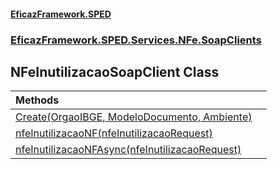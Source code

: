 #### [EficazFramework.SPED](EficazFrameworkSPED.md 'EficazFramework SPED')
### [EficazFramework.SPED.Services.NFe.SoapClients](EficazFramework.SPED.Services.NFe.SoapClients.md 'EficazFramework.SPED.Services.NFe.SoapClients')

## NFeInutilizacaoSoapClient Class

| Methods | |
| :--- | :--- |
| [Create(OrgaoIBGE, ModeloDocumento, Ambiente)](EficazFramework.SPED.Services.NFe.SoapClients/NFeInutilizacaoSoapClient/Create(OrgaoIBGE,ModeloDocumento,Ambiente).md 'EficazFramework.SPED.Services.NFe.SoapClients.NFeInutilizacaoSoapClient.Create(EficazFramework.SPED.Schemas.NFe.OrgaoIBGE, EficazFramework.SPED.Schemas.NFe.ModeloDocumento, EficazFramework.SPED.Schemas.NFe.Ambiente)') | |
| [nfeInutilizacaoNF(nfeInutilizacaoRequest)](EficazFramework.SPED.Services.NFe.SoapClients/NFeInutilizacaoSoapClient/nfeInutilizacaoNF(nfeInutilizacaoRequest).md 'EficazFramework.SPED.Services.NFe.SoapClients.NFeInutilizacaoSoapClient.nfeInutilizacaoNF(EficazFramework.SPED.Services.NFe.Contracts.nfeInutilizacaoRequest)') | |
| [nfeInutilizacaoNFAsync(nfeInutilizacaoRequest)](EficazFramework.SPED.Services.NFe.SoapClients/NFeInutilizacaoSoapClient/nfeInutilizacaoNFAsync(nfeInutilizacaoRequest).md 'EficazFramework.SPED.Services.NFe.SoapClients.NFeInutilizacaoSoapClient.nfeInutilizacaoNFAsync(EficazFramework.SPED.Services.NFe.Contracts.nfeInutilizacaoRequest)') | |
